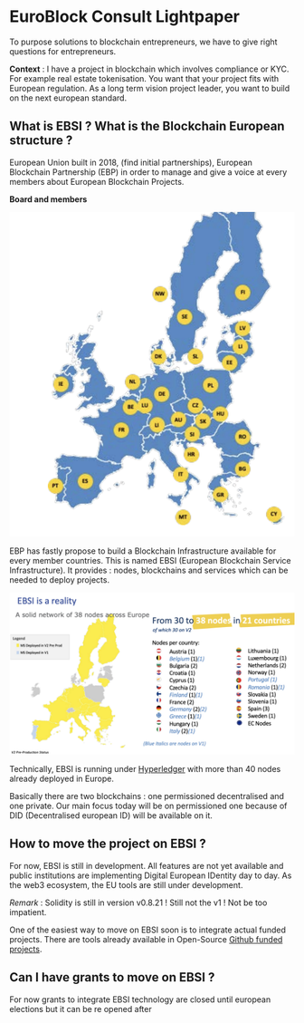 # EuroBlock Consult Lightpaper


To purpose solutions to blockchain entrepreneurs, we have to give right questions for entrepreneurs.


**Context** : I have a project in blockchain which involves compliance or KYC. For example real estate tokenisation. You want that your project fits with European regulation. 
As a long term vision project leader, you want to build on the next european standard. 


## What is EBSI ? What is the Blockchain European structure ?

European Union built in 2018, (find initial partnerships), European Blockchain Partnership (EBP) in order to manage and give a voice at every members about European Blockchain Projects.

**Board and members**

![EBP Board](./assets/EBP_board.png)

EBP has fastly propose to build a Blockchain Infrastructure available for every member countries. This is named EBSI (European Blockchain Service Infrastructure). It provides : nodes, blockchains and services which can be needed to deploy projects.

![Nodes](./assets/ebsi_nodes.png)

Technically, EBSI is running under [Hyperledger](https://www.hyperledger.org/) with more than 40 nodes already deployed in Europe. 

Basically there are two blockchains : one permissioned decentralised and one private. 
Our main focus today will be on permissioned one because of DID (Decentralised european ID) will be available on it.



## How to move the project on EBSI ?

For now, EBSI is still in development. All features are not yet available and public institutions are implementing Digital European IDentity day to day. 
As the web3 ecosystem, the EU tools are still under development. 

*Remark* : Solidity is still in version v0.8.21 ! Still not the v1 ! Not be too impatient.


One of the easiest way to move on EBSI soon is to integrate actual funded projects. 
There are tools already available in Open-Source [Github funded projects]().





## Can I have grants to move on EBSI ?



For now grants to integrate EBSI technology are closed until european elections but it can be re opened after 








